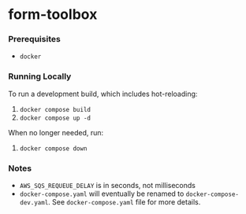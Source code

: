 # form-toolbox

### Prerequisites

- `docker`

### Running Locally

To run a development build, which includes hot-reloading:

1. `docker compose build`
2. `docker compose up -d`

When no longer needed, run:

1. `docker compose down`

### Notes

- `AWS_SQS_REQUEUE_DELAY` is in seconds, not milliseconds
- `docker-compose.yaml` will eventually be renamed to `docker-compose-dev.yaml`. See `docker-compose.yaml` file for more details.
